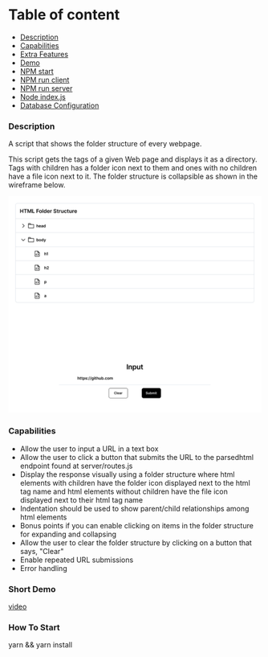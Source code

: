 # Table of content

- [Description](#description)
- [Capabilities](#capabilities)
- [Extra Features](#extra-features)
- [Demo](#demo)
- [NPM start](#npm-start)
- [NPM run client](#npm-run-client)
- [NPM run server](#npm-run-server)
- [Node index.js](#node-indexjs)
- [Database Configuration](#database-configuration)

### Description

A script that shows the folder structure of every webpage. 

This script gets the tags of a given Web page and displays it as a directory. 
Tags with children has a folder icon next to them and ones with no children have a file icon next to it. 
The folder structure is collapsible as shown in the wireframe below. 

![Wireframe](https://github.com/Layoolar/pipekit/blob/main/assets/wireframe.png?raw=true)

### Capabilities
- Allow the user to input a URL in a text box
- Allow the user to click a button that submits the URL to the parsedhtml endpoint found at server/routes.js
- Display the response visually using a folder structure where html elements with children have the folder icon displayed next to the html tag name and html elements without children have the file icon displayed next to their html tag name
- Indentation should be used to show parent/child relationships among html elements
- Bonus points if you can enable clicking on items in the folder structure for expanding and collapsing
- Allow the user to clear the folder structure by clicking on a button that says, "Clear"
- Enable repeated URL submissions
- Error handling 

### Short Demo

[video](https://www.loom.com/share/b35cda80a59b4cbeaa754d1d076bb175)

### How To Start
yarn && yarn install
